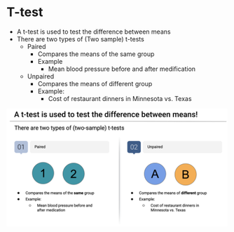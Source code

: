 # T-test

- A t-test is used to test the difference between means
- There are two types of (Two sample) t-tests
  - Paired
    - Compares the means of the same group
    - Example
      - Mean blood pressure before and after medification
  - Unpaired
    - Compares the means of different group
    - Example:
      - Cost of restaurant dinners in Minnesota vs. Texas

<img src="images/t-test.png" width="1000">
